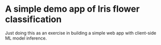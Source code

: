 # A simple demo app of Iris flower classification

Just doing this as an exercise in building a simple web app with client-side ML model inference.
